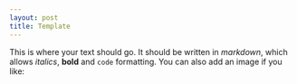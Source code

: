```yaml
---
layout: post
title: Template
---
```


This is where your text should go. It should be written in *markdown*, which allows *italics*, **bold** and `code` formatting. You can also add an image if you like:

